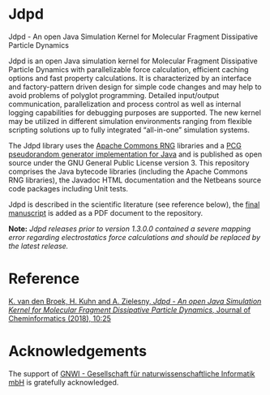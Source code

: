 # Jdpd
Jdpd - An open Java Simulation Kernel for Molecular Fragment Dissipative Particle Dynamics

Jdpd is an open Java simulation kernel for Molecular Fragment Dissipative Particle Dynamics with parallelizable force calculation, efficient caching options and fast property calculations. It is characterized by an interface and factory-pattern driven design for simple code changes and may help to avoid problems of polyglot programming.
Detailed input/output communication, parallelization and process control as well as internal logging capabilities for debugging purposes are supported. The new kernel may be utilized in different simulation environments ranging from flexible scripting solutions up to fully integrated “all-in-one” simulation systems.

The Jdpd library uses the [Apache Commons RNG](http://commons.apache.org/proper/commons-rng/) libraries and a [PCG pseudorandom generator implementation for Java](https://github.com/alexeyr/pcg-java) and is published as open source under the GNU General Public License version 3. This repository comprises the Java bytecode libraries (including the Apache Commons RNG libraries), the Javadoc HTML documentation and the Netbeans source code packages including Unit tests.

Jdpd is described in the scientific literature (see reference below), the [final manuscript](https://github.com/zielesny/Jdpd/blob/master/2018%20-%20van%20den%20Broek%20-%20Jdpd%20-%20Final%20Manucsript.pdf) is added as a PDF document to the repository.

**Note:** *Jdpd releases prior to version 1.3.0.0 contained a severe mapping error regarding electrostatics force calculations and should be replaced by the latest release.*

# Reference
[K. van den Broek, H. Kuhn and A. Zielesny, _Jdpd - An open Java Simulation Kernel for Molecular Fragment Dissipative Particle Dynamics_, Journal of Cheminformatics (2018), 10:25](https://doi.org/10.1186/s13321-018-0278-7)

# Acknowledgements
The support of [GNWI - Gesellschaft für naturwissenschaftliche Informatik mbH](http://www.gnwi.de) is gratefully acknowledged.
